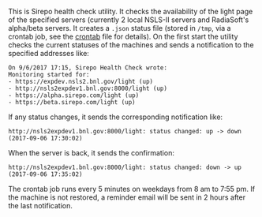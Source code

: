 This is Sirepo health check utility. It checks the availability of the light page of the specified servers (currently 2 local NSLS-II servers and RadiaSoft's alpha/beta servers. It creates a `.json` status file (stored in `/tmp`, via a crontab job, see the [crontab](crontab) file for details). On the first start the utility checks the current statuses of the machines and sends a notification to the specified addresses like:

```
On 9/6/2017 17:15, Sirepo Health Check wrote:
Monitoring started for:
- https://expdev.nsls2.bnl.gov/light (up)
- http://nsls2expdev1.bnl.gov:8000/light (up)
- https://alpha.sirepo.com/light (up)
- https://beta.sirepo.com/light (up)
```

If any status changes, it sends the corresponding notification like:
```
http://nsls2expdev1.bnl.gov:8000/light: status changed: up -> down (2017-09-06 17:30:02)
```

When the server is back, it sends the confirmation:
```
http://nsls2expdev1.bnl.gov:8000/light: status changed: down -> up (2017-09-06 17:35:02)
```

The crontab job runs every 5 minutes on weekdays from 8 am to 7:55 pm. If the machine is not restored, a reminder email will be sent in 2 hours after the last notification.
